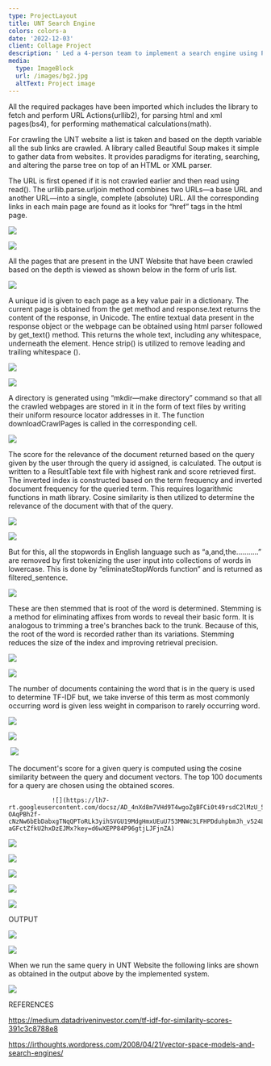 ```yaml
---
type: ProjectLayout
title: UNT Search Engine
colors: colors-a
date: '2022-12-03'
client: Collage Project
description: ' Led a 4-person team to implement a search engine using Python''s Beautiful Soup and URL Parser packages, based on Vector Space Algorithm.'
media:
  type: ImageBlock
  url: /images/bg2.jpg
  altText: Project image
---
```



All the required packages have been imported which includes the library to fetch and perform URL Actions(urllib2), for parsing html and xml pages(bs4), for performing mathematical calculations(math).

For crawling the UNT website a list is taken and based on the depth variable all the sub links are crawled. A library called Beautiful Soup makes it simple to gather data from websites. It provides paradigms for iterating, searching, and altering the parse tree on top of an HTML or XML parser.

The URL is first opened if it is not crawled earlier and then read using read(). The urllib.parse.urljoin method combines two URLs—a base URL and another URL—into a single, complete (absolute) URL. All the corresponding links in each main page are found as it looks for “href” tags in the html page.

![](https://lh7-rt.googleusercontent.com/docsz/AD_4nXebufdQBV5U9BQdp6DOqU4y49vBdDRBHan0iDjM9u3s9cyy3b4O6pwNZgY7xPCN2cEmGEZqkKfZi7vFGVWmd42mLo3BYnUClW7_QxLLKyt4CIeofcYWYDv2JXV0CTRc63IyL6kb7rG8jfpIzZICnQBM2GW0g9o4QODVn8pscA?key=d6wXEPP84P96gtjLJFjnZA)




![](https://lh7-rt.googleusercontent.com/docsz/AD_4nXfDBAMGS9xIudehkSMpsfBRkVm_LsWWBE-BnX0wfc5FMFUzJP5w0TtQ2uCtFHEAp1Yy3tMtbtFnCIspVDk7u8HkntwXjAPFoL1pXLGgRjiVCZXb5HDya51PQxWSQfFt7458FTAfBGKaXYcszRPdTmfCEGic7-6X1ZzueXiZFg?key=d6wXEPP84P96gtjLJFjnZA)




All the pages that are present in the UNT Website that have been crawled based on the depth is viewed as shown below in the form of urls list.




![](https://lh7-rt.googleusercontent.com/docsz/AD_4nXddHmLOMGJrlXGmL3VpECdf9v5Cp1PKIjSmuNNayc0UCJwTE47Wa0dR852MoTsL8Rmi27f_p51mQJ0ToldSODAdI1bIBAqxPYOBxBlZJA9kCRTAXxf1TKpbGeQUGitTWaP22ZhVNVU_MyiJvZddZ1JnbAEiTWKXiXnmsZPa?key=d6wXEPP84P96gtjLJFjnZA)

A unique id is given to each page as a key value pair in a dictionary. The current page is obtained from the get method and response.text returns the content of the response, in Unicode. The entire textual data present in the response object or the webpage can be obtained using html parser followed by get\_text() method. This returns the whole text, including any whitespace, underneath the element. Hence strip() is utilized to remove leading and trailing whitespace ().

![](https://lh7-rt.googleusercontent.com/docsz/AD_4nXdwv0H7zRBuX4K9zf9Pll9A19S-0vxLZa9KDpFRykdMJpz9RYj3sNZ1-866hlYAaYY9RPUY4jIB49vMsfI_sBfJ9njP45E0WlSZF1Y9MuOrNZAMMMc6tlnKGYRNSQRlZKTDVQeK4KoBCOy1g2o9PX1ahmJMN4RPMAXI6mTFeA?key=d6wXEPP84P96gtjLJFjnZA)

![](https://lh7-rt.googleusercontent.com/docsz/AD_4nXfpzsg3Pw6noQgVWatWhe7C92rRqMJUQXGNyZ_arFgjEa7Jd-FUmItTItUftV8U3s0oMNwcSmghIl8oT2ZOXCAhATxyU9shANuFJIsq0QHrOoet5xzMso2guqAN-9VnzGfxuguNBPdfC44E9a1j4Ovur2_uKKTeMWz-YGlulA?key=d6wXEPP84P96gtjLJFjnZA)




A directory is generated using “mkdir—make directory” command so that all the crawled webpages are stored in it in the form of text files by writing their uniform resource locator addresses in it. The function downloadCrawlPages is called in the corresponding cell.

![](https://lh7-rt.googleusercontent.com/docsz/AD_4nXeNJMb3kdWDMtMPkVfSZlLOhoKApC63OXsLcts4dsQBoP91Ez6GiYx9zZFS-10hRSollE0HGsQt7Le-PzJ5HX2POlUJ1SgSNdM8fMIKZVq9QAvpf0Am8zGL19h9JNDm7ZLn0mwkZ9xzsy-aQocZuYHzdu_zGphK0ya6zuLmgw?key=d6wXEPP84P96gtjLJFjnZA)

The score for the relevance of the document returned based on the query given by the user through the query id assigned, is calculated. The output is written to a ResultTable text file with highest rank and score retrieved first. The inverted index is constructed based on the term frequency and inverted document frequency for the queried term. This requires logarithmic functions in math library. Cosine similarity is then utilized to determine the relevance of the document with that of the query.

![](https://lh7-rt.googleusercontent.com/docsz/AD_4nXdGf3EGRVt3VhgKavpt5Mda-PpxkW_UjQbjVAdytoZxT00e4-4iGHejM_pJA7HHRntAm7eqdQy1xMZM6NsS8iMS_ByM_2vdZuYc-eEnvqH86aBQrFjEp84eaOou4L-ffCZz5TTtWMn0THaOHDgS_PwLJIkTi6WOoihhpqWQVw?key=d6wXEPP84P96gtjLJFjnZA)

![](https://lh7-rt.googleusercontent.com/docsz/AD_4nXc5jih1Zdx1XvGiqb8aduTBOii08vsRAgZSzX3mXCTIrufVOvPZa5BFrO4lEWMxA9Ahgp9LcAEtrl9ggXeGBaYyzxGd7Fu9Zt553rLutTWYcGoVvCXalhkzMtUux7wSkF8v67CEanpIXo_I3SGE389YwjL_oFxC18H4DH_IhQ?key=d6wXEPP84P96gtjLJFjnZA)

But for this, all the stopwords in English language such as “a,and,the………..” are removed by first tokenizing the user input into collections of words in lowercase. This is done by “eliminateStopWords function” and is returned as filtered\_sentence. 

![](https://lh7-rt.googleusercontent.com/docsz/AD_4nXdTsA7hqX3dy5Ng7jAN-H7a__3Br7Hlfkwjv9GPxhcdUYkG8jIhdT8f1RqGuPt1wDBFJESPovbHYHjO5XXLWQSNdBaAHe4rOwnBSMfRacr3zqt348G8vUFI2A-cx_FaTpJMGKOxc9SrN0gTrRbLqlMtvvEnXtuQtQQaE8p9?key=d6wXEPP84P96gtjLJFjnZA)

These are then stemmed that is root of the word is determined. Stemming is a method for eliminating affixes from words to reveal their basic form. It is analogous to trimming a tree's branches back to the trunk. Because of this, the root of the word is recorded rather than its variations. Stemming reduces the size of the index and improving retrieval precision.




![](https://lh7-rt.googleusercontent.com/docsz/AD_4nXf49eyGULNkgsppKCWFD02Cj8qYFx0uiiam3ZN50ndRxoaMCbSejy5Ekuc-scg2YCIcCFxvI2nQrkp4lLhW2qQqPVLNrPEYKCath4KaKyeqtpCaQG_nHXf0vuZSY096bTPIlB0WIMYbKAvOxXgvt32ulQWxFuLOyAWQYZ_O?key=d6wXEPP84P96gtjLJFjnZA)

![](https://lh7-rt.googleusercontent.com/docsz/AD_4nXf2uBMqM-XB0qQkFAfLs32Wm-tQAbumdzK9rvuX-jBKgbOLnT7twhp7rLFRvQtL9yLgS_tiqISnE4Q5oPO5klOSz164U0_mMedX7Qzl3RAO2JsCdWjkHq2dZb7loPeq4E16azAnDkD7ikK0TXFjTMg55Mm6AxeYQ0xG32bFYw?key=d6wXEPP84P96gtjLJFjnZA)

The number of documents containing the word that is in the query is used to determine TF-IDF but, we take inverse of this term as most commonly occurring word is given less weight in comparison to rarely occurring word.			

![](https://lh7-rt.googleusercontent.com/docsz/AD_4nXcCYmYnc3oBYFauGpeBKyEENpntaswUBrlE2ia4YY9cudDSri0Ufu0oi2qEbMbpzITBRcmenygMIaq_AlGKbFzfUUPStAGWbR9BgWI-EOcW4swl6tlnjbI-Q2Hnm1N0PbBbbU6qtALYI6Krii8nnytr_zp5fC0koz48AYHP?key=d6wXEPP84P96gtjLJFjnZA)

![](https://lh7-rt.googleusercontent.com/docsz/AD_4nXeYo3y7t9XMV9Mq0C9KeTl4hdBvSCC2Dt2yDw_oiCf_spodRtzvfkdfDyxC2YacEFe6ai1ER0eoQSiYvJF_D0PR7IULlmN7W7VIISmL8VO2F_b-EoWiY8mxugXg2KS9p3k0Y4dwC6HmLAGHseFrjJ60yL1NVw5zDkEuTYnZ?key=d6wXEPP84P96gtjLJFjnZA)

 ![](https://lh7-rt.googleusercontent.com/docsz/AD_4nXfblxOQjZUlRSnuAqygMz5i88g19HEX92yVdr9Vgkt3J50eQffoaMTWPg7gjCI6lF7jvBraSHr4Grz4UpooEhf3yRHwCF5qAAn0fxA5UytnKKLWV01UEf6ARdVhanI0A7fdpBiKYto5KlJEavWoRVOGNAEnxT79EgzqNA9f?key=d6wXEPP84P96gtjLJFjnZA)

The document's score for a given query is computed using the cosine similarity between the query and document vectors. The top 100 documents for a query are chosen using the obtained scores.

				![](https://lh7-rt.googleusercontent.com/docsz/AD_4nXd8m7VHd9T4wgoZgBFCi0t49rsdC2lMzU_5R4h_jWbYm5-OAqPBh2f-cNzNw6bEbDabxgTNqQPToRLk3yihSVGU19MdgHmxUEuU753MNWc3LFHPDduhpbmJh_v524LWMm4gx42jLbLdUf6DngnKr-aGFctZfkU2hxDzEJMx?key=d6wXEPP84P96gtjLJFjnZA)

![](https://lh7-rt.googleusercontent.com/docsz/AD_4nXdIA0VRtYCcnAKKbLugQD14BAibpcQFz0_SNOPhoTkanPdEjDHrlbdpqMjtUZRbEk_K_S-XvrJTb04CbkoReFjb7qspw7Nd7ry1_By9hDLpM2MN2sIYS076YiaObuwyRtC9Uj-ZbkBCNLz62Ovg5tjdDeqx8oOYkZG6V8-dKA?key=d6wXEPP84P96gtjLJFjnZA)




![](https://lh7-rt.googleusercontent.com/docsz/AD_4nXdFwxTSSu-obre97y5rprC08iheql6PgJFkpseAbZ_0JPDW3AfJYc1LUoaMkgMPpFmfSu5wwu4HAdCApbUkYf0FWqZ0gNK27ksf_OPVN2LEWfGMrpjoA5fRLxGgUSp5Vn3iPs7REZlbGunUeEtJqAuSBidWk4HEOvvI-SX7vw?key=d6wXEPP84P96gtjLJFjnZA)





![](https://lh7-rt.googleusercontent.com/docsz/AD_4nXeafYaVI5e33QWzzcbbCRCMyzHwOF9-vAUF_btEs81LtkkDE1PirO8rC2vvmsINOjnrjsrWHY-q_RJbYlSgvbWX8Em5yqouwCHGzX-WloSSjljPSx7TQFc_4uifE3j-HRq99AzUs6j4F6hDQt5EzVxGkbK86XL_CbQhx3U9Wg?key=d6wXEPP84P96gtjLJFjnZA)

![](https://lh7-rt.googleusercontent.com/docsz/AD_4nXdKZ6m6Dauxqap68aa0n1Q1wRw2KOCvAAr39al3DfwznCiv3wBXad1graQ7Fg2VxapjPJnjrZbjOhtn6bgBNntwwsZov7gjK610O3rf95mjQYI1ZRAGeK1fN2-4YweJOlWLr_Q7q7Ft4tyNIfPYurtfnWRmDDfqecXOAVF76Q?key=d6wXEPP84P96gtjLJFjnZA)

![](https://lh7-rt.googleusercontent.com/docsz/AD_4nXdB6TUHBOnh5DrZsBVQXwsQ6AWtsmJQBxlJ_9lc7nbQwRUjUb7Mqx_ZfcAuAt6tezjw7mML74oSTxVOqNnA9ACfE7JJ6WjbvFQApqcraTgTjL2ORK_ikz1weQ9ELxLKUjzfdivmUdOyXKcrZjiUdIfmg_bE31l2FGkeqPmDxQ?key=d6wXEPP84P96gtjLJFjnZA)

OUTPUT

![](https://lh7-rt.googleusercontent.com/docsz/AD_4nXcstqiswIoZ729-EfpzUHk6-H5Dk3hoplgvW-IlibDDDszatWnXdtcBiPVODrtL3hz8zqo_MfLFZ0PkIK_IhEW0taOCNK2DXZoMr82kJb3aEuv7BmFo6_t7hFUdpZpx1RI818C9PrtNqeU4o49SlPG30jCWtbw52S7nhHqDzQ?key=d6wXEPP84P96gtjLJFjnZA)

![](https://lh7-rt.googleusercontent.com/docsz/AD_4nXejF9IgffrPU9DYSaPtNGOB9Sx2tQ3EZx6WUz0riEJKvwEwoHQaz0O6hz2eWCXmQxVuxc9mOuEFmbX7UE_N3KMpgZb_cKAbLHCmKmLSV6Z3z8-KRNpiFh7gcnBPAlIFdW5nQk-QIlmht_sP2_FHHvKO9JdiDvnc1anjFAFZHQ?key=d6wXEPP84P96gtjLJFjnZA)

When we run the same query in UNT Website the following links are shown as obtained in the output above by the implemented system.

![](https://lh7-rt.googleusercontent.com/docsz/AD_4nXdygvu5wIhPFi_YQPly2bmZDFqohLNnHX_wZGUNJMTOzkQCbpD7t9fthYMepgQl_L7d4vz6jlL_ZeiKLzNGreF0HyJqDMrhiw2tsWeZNZnTtf6fR0MY84GInPaJEDoUKa0C3oTD4m-I0_nqLUIDzeUGVA2PtJPbaatB_mE8?key=d6wXEPP84P96gtjLJFjnZA)





REFERENCES

<https://medium.datadriveninvestor.com/tf-idf-for-similarity-scores-391c3c8788e8>

<https://irthoughts.wordpress.com/2008/04/21/vector-space-models-and-search-engines/>




